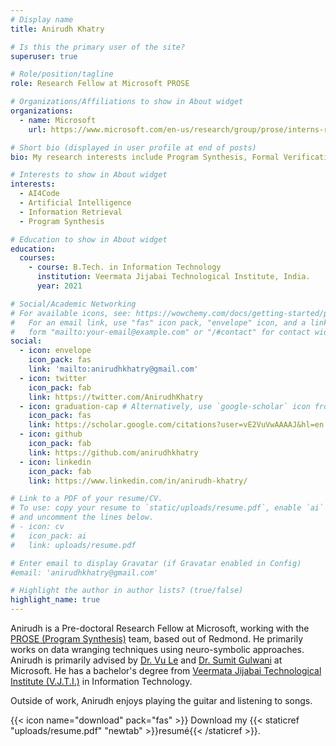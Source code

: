 ```yaml
---
# Display name
title: Anirudh Khatry

# Is this the primary user of the site?
superuser: true

# Role/position/tagline
role: Research Fellow at Microsoft PROSE

# Organizations/Affiliations to show in About widget
organizations:
  - name: Microsoft
    url: https://www.microsoft.com/en-us/research/group/prose/interns-research-fellows/

# Short bio (displayed in user profile at end of posts)
bio: My research interests include Program Synthesis, Formal Verification and Machine Learning.

# Interests to show in About widget
interests:
  - AI4Code
  - Artificial Intelligence
  - Information Retrieval
  - Program Synthesis

# Education to show in About widget
education:
  courses:
    - course: B.Tech. in Information Technology
      institution: Veermata Jijabai Technological Institute, India.
      year: 2021

# Social/Academic Networking
# For available icons, see: https://wowchemy.com/docs/getting-started/page-builder/#icons
#   For an email link, use "fas" icon pack, "envelope" icon, and a link in the
#   form "mailto:your-email@example.com" or "/#contact" for contact widget.
social:
  - icon: envelope
    icon_pack: fas
    link: 'mailto:anirudhkhatry@gmail.com'
  - icon: twitter
    icon_pack: fab
    link: https://twitter.com/AnirudhKhatry
  - icon: graduation-cap # Alternatively, use `google-scholar` icon from `ai` icon pack
    icon_pack: fas
    link: https://scholar.google.com/citations?user=vE2VuVwAAAAJ&hl=en
  - icon: github
    icon_pack: fab
    link: https://github.com/anirudhkhatry
  - icon: linkedin
    icon_pack: fab
    link: https://www.linkedin.com/in/anirudh-khatry/

# Link to a PDF of your resume/CV.
# To use: copy your resume to `static/uploads/resume.pdf`, enable `ai` icons in `params.toml`,
# and uncomment the lines below.
# - icon: cv
#   icon_pack: ai
#   link: uploads/resume.pdf

# Enter email to display Gravatar (if Gravatar enabled in Config)
#email: 'anirudhkhatry@gmail.com'

# Highlight the author in author lists? (true/false)
highlight_name: true
---
```


Anirudh is a Pre-doctoral Research Fellow at Microsoft, working with the [PROSE (Program Synthesis)](https://www.microsoft.com/en-us/research/group/prose/) team, based out of Redmond. He primarily works on data wranging techniques using neuro-symbolic approaches. Anirudh is primarily advised by [Dr. Vu Le](https://www.microsoft.com/en-us/research/people/levu/) and [Dr. Sumit Gulwani](https://www.microsoft.com/en-us/research/people/sumitg/) at Microsoft. He has a bachelor's degree from [Veermata Jijabai Technological Institute (V.J.T.I.)](https://vjti.ac.in) in Information Technology.

Outside of work, Anirudh enjoys playing the guitar and listening to songs.

{{< icon name="download" pack="fas" >}} Download my {{< staticref "uploads/resume.pdf" "newtab" >}}resumé{{< /staticref >}}.
